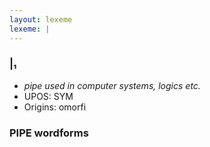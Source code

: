 ```yaml
---
layout: lexeme
lexeme: |
---
```


###  |₁

* _pipe used in computer systems, logics etc._
* UPOS:  SYM
* Origins: omorfi 


### PIPE wordforms


